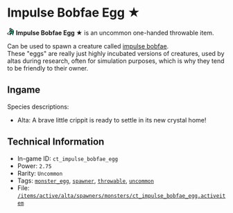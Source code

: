 # Impulse Bobfae Egg ★

<img src="https://raw.githubusercontent.com/Ceterai/Enternia/main/items/active/alta/spawners/monsters/ct_impulse_bobfae_egg.png" alt="Impulse Bobfae Egg ★ icon" loading="lazy" height=16px width="auto" /> **Impulse Bobfae Egg ★** is an uncommon one-handed throwable item.

Can be used to spawn a creature called [impulse bobfae](https://ceterai.github.io/MyEnternia/Wiki/impulsebobfae).  
These "eggs" are really just highly incubated versions of creatures, used by altas during research, often for simulation purposes, which is why they tend to be friendly to their owner.

## Ingame

Species descriptions:

- Alta: A brave little crippit is ready to settle in its new crystal home!

## Technical Information

- In-game ID: `ct_impulse_bobfae_egg`
- Power: `2.75`
- Rarity: `Uncommon`
- Tags: [`monster_egg`](https://ceterai.github.io/MyEnternia/Wiki/Tags/MonsterEgg), [`spawner`](https://ceterai.github.io/MyEnternia/Wiki/Tags/Spawner), [`throwable`](https://ceterai.github.io/MyEnternia/Wiki/Tags/Throwable), [`uncommon`](https://ceterai.github.io/MyEnternia/Wiki/Tags/Uncommon)
- File: [`/items/active/alta/spawners/monsters/ct_impulse_bobfae_egg.activeitem`](https://github.com/Ceterai/Enternia/blob/main/items/active/alta/spawners/monsters/ct_impulse_bobfae_egg.activeitem)
